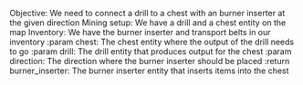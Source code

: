 Objective: We need to connect a drill to a chest with an burner inserter at the given direction
Mining setup: We have a drill and a chest entity on the map
Inventory: We have the burner inserter and transport belts in our inventory
:param chest: The chest entity where the output of the drill needs to go
:param drill: The drill entity that produces output for the chest
:param direction: The direction where the burner inserter should be placed
:return burner_inserter: The burner inserter entity that inserts items into the chest
